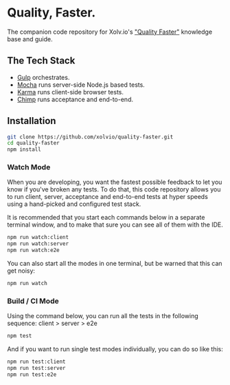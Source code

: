 Quality, Faster.
================
The companion code repository for Xolv.io's ["Quality Faster"](http://quality.xolv.io) knowledge base and guide.

## The Tech Stack  
* [Gulp](http://gulpjs.com/) orchestrates.
* [Mocha](http://mochajs.org) runs server-side Node.js based tests.
* [Karma](https://karma-runner.github.io/) runs client-side browser tests.
* [Chimp](http://chimpjs.com) runs acceptance and end-to-end.

## Installation
```bash
git clone https://github.com/xolvio/quality-faster.git
cd quality-faster
npm install
```

### Watch Mode
When you are developing, you want the fastest possible feedback to let you know if you've broken any tests. To do that, this code repository allows you to run client, server, acceptance and end-to-end tests at hyper speeds using a hand-picked and configured test stack.

It is recommended that you start each commands below in a separate terminal window, and to make that sure you can see all of them with the IDE.

```bash
npm run watch:client
npm run watch:server
npm run watch:e2e
```

You can also start all the modes in one terminal, but be warned that this can get noisy:
```bash
npm run watch
```

### Build / CI Mode
Using the command below, you can run all the tests in the following sequence: client > server > e2e
```bash
npm test
```

And if you want to run single test modes individually, you can do so like this:
```bash
npm run test:client
npm run test:server
npm run test:e2e
```

